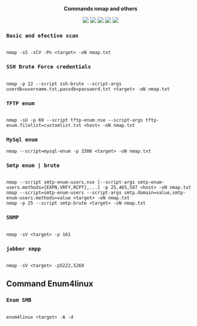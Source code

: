 <p align="center" dir="auto"><strong>Commands nmap and others</strong></p>  
  
<div>
  <p align="center" dir="auto">
  <a href="https://www.instagram.com/prohacker77_/" target="_blank"><img src="https://img.shields.io/badge/-Instagram-%23E4405F?style=for-the-badge&logo=instagram&logoColor=39ff14&logoColor=white&color=black" target="_blank"></a>
  <a href="https://discord.gg/Z2C2CyVZFU" target="_blank"><img src="https://img.shields.io/badge/-Discord-7289DA?style=for-the-badge&logo=discord&logoColor=39ff14&logoColor=white&color=black" target="_blank"></a>
  <a href="https://www.linkedin.com/in/caique-barreto-7809b2217/" target="_blank"><img src="https://img.shields.io/badge/-LinkdIn-%230077B5?style=for-the-badge&logo=linkedin&logoColor=39ff14&logoColor=white&color=black" target="_blank"></a>
  <a href="mailto:caique.hbarreto@gmail.com" target="_blank"><img src="https://img.shields.io/badge/-Gmail-%23333?style=for-the-badge&logo=gmail&logoColor=39ff14&logoColor=white&color=black" target="_blank"></a>
  <a href="https://t.me/PeakyBlindersW" target="_blank"><img src="https://img.shields.io/badge/Telegram-2CA5E0?style=for-the-badge&logo=telegram&logoColor=39ff14&logoColor=white&color=black" target="_blank"></a>
  </p>
</div>

### `Basic and efective scan`

```shell

nmap -sS -sCV -Pn <target> -oN nmap.txt

```

### `SSH Brute Force credentials`
```shell

nmap -p 22 --script ssh-brute --script-args userdb=username.txt,passdb=password.txt <target> -oN nmap.txt

```

### `TFTP enum`
```shell

nmap -sU -p 69 --script tftp-enum.nse --script-args tftp-enum.filelist=customlist.txt <host> -oN nmap.txt

```

### `MySql enum`
```shell
nmap --script=mysql-enum -p 3306 <target> -oN nmap.txt
```

### `Smtp enum | brute`
```shell

nmap --script smtp-enum-users.nse [--script-args smtp-enum-users.methods={EXPN,VRFY,RCPT},...] -p 25,465,587 <host> -oN nmap.txt
nmap --script=smtp-enum-users --script-args smtp.domain=value,smtp-enum-users.methods=value <target> -oN nmap.txt
nmap -p 25 --script smtp-brute <target> -oN nmap.txt

```

### `SNMP`
```shell

nmap -sV <target> -p 161

```

### `jabber xmpp`
```shell

nmap -sV <target> -p5222,5269

```

## Command Enum4linux

### `Enum SMB`
```shell

enum4linux <target> -A -d

```
